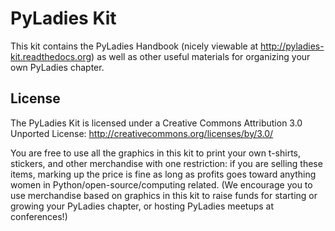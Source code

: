 PyLadies Kit
============

This kit contains the PyLadies Handbook (nicely viewable at http://pyladies-kit.readthedocs.org) as well as other useful materials for organizing your own PyLadies chapter.

License
-------

The PyLadies Kit is licensed under a Creative Commons Attribution 3.0 Unported License:
http://creativecommons.org/licenses/by/3.0/

You are free to use all the graphics in this kit to print your own t-shirts, stickers, and other merchandise with one restriction:  if you are selling these items, marking up the price is fine as long as profits goes toward anything women in Python/open-source/computing related.  (We encourage you to use merchandise based on graphics in this kit to raise funds for starting or growing your PyLadies chapter, or hosting PyLadies meetups at conferences!)
